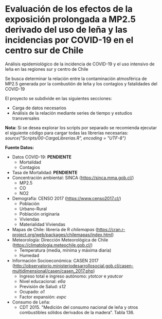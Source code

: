 Evaluación de los efectos de la exposición prolongada a MP2.5 derivado del uso de leña y las incidencias por COVID-19 en el centro sur de Chile
================
Análisis epidemiológico de la incidencia de COVID-19 y el uso intensivo de leña en las regiones sur y centro de Chile

Se busca determinar la relación entre la contaminación atmosférica de MP2.5 generada por la combustión de leña y 
los contagios y fatalidades del COVID-19

El proyecto se subdivide en las siguientes secciones:
* Carga de datos necesarios
* Análisis de la relación mediante series de tiempo y estudios transversales

**Nota:** Si se desea explorar los scripts por separado se recomienda ejecutar el siguiente código para cargar todas las librerías necesarias: *source("Scripts/00-CargaLibrerias.R", encoding = "UTF-8")*

**Fuente Datos:**
* Datos COVID-19: **PENDIENTE**
	* Mortalidad
	* Contagios
* Tasa de Mortalidad: **PENDIENTE**
* Concentración ambiental: SINCA (https://sinca.mma.gob.cl/)
	* MP2.5
	* CO
	* NO2
* Demografía: CENSO 2017 (https://www.censo2017.cl/)
	* Población
	* Urbano-Rural
	* Población originaria
	* Viviendas
	* Materialidad Viviendas
* Mapas de Chile: librería de R *chilemapas* (https://cran.r-project.org/web/packages/chilemapas/index.html)
* Meteorología: Dirección Meteorológica de Chile (https://climatologia.meteochile.gob.cl/)
	* Temperatura (media, mínima y máxima diaria)
	* Humedad
* Información Socioeconómica: CASEN 2017 (http://observatorio.ministeriodesarrollosocial.gob.cl/casen-multidimensional/casen/casen_2017.php)
	* Ingreso total e ingreso autónomo: *ytotcor* e *yautcor*
	* Nivel educacional: *e6a* 
	* Previsión de Salud: *s12* 
	* Ocupado: *o1*
	* Factor expansión: *expc*
* Consumo de Leña: 
	* CDT 2015. "Medición del consumo nacional de leña y otros combustibles sólidos derivados de la madera”. Tabla 136.
